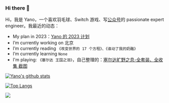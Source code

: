 ### Hi there 👋 

Hi，我是 Yano，一个喜欢羽毛球、Switch 游戏、写[公众号](https://mp.weixin.qq.com/s/BgoE5gUQfXV7gZF0URJLkA)的 passionate expert engineer。我最近的动态：
- My plan in 2023：[Yano 的 2023 计划](https://yano-nankai.notion.site/Yano-Space-ff42bde7acd1467eb3ae63dc0d4a9f8c)
- I’m currently working on 北京
- I’m currently reading `《改变世界的 17 个方程》、《谁动了我的奶酪》`
- I’m currently learning `None`
- I'm playing: `《塞尔达 王国之泪》`，自己整理的：[塞尔达旷野之息-全套装、全收集 截图](https://www.bilibili.com/read/cv15163066)

[![Yano's github stats](https://github-readme-stats-izh7piylk.vercel.app/api?username=LjyYano&hide=prs,contribs&show_icons=true&bg_color=DEG,E66345,A65481&title_color=FFFFFF&text_color=FFFFFF&icon_color=FFFFFF)](https://github.com/LjyYano/Thinking_in_Java_MindMapping)

[![Top Langs](https://github-readme-stats.vercel.app/api/top-langs/?username=LjyYano&layout=compact)](https://github.com/anuraghazra/github-readme-stats)

![](https://komarev.com/ghpvc/?username=LjyYano) 
